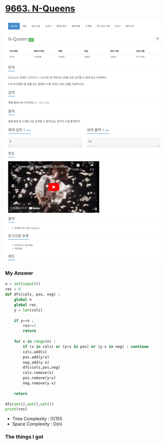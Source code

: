 # [9663. N-Queens](https://www.acmicpc.net/problem/9663)

![image](Problem.png)



### My Answer

```python
n = int(input())
res = 0
def dfs(cols, pos, neg) : 
    global n
    global res
    y = len(cols)
    
    if y==n : 
        res+=1
        return 

    for x in range(n) : 
        if (x in cols) or (y+x in pos) or (y-x in neg) : continue
        cols.add(x)
        pos.add(y+x)
        neg.add(y-x)
        dfs(cols,pos,neg)
        cols.remove(x)
        pos.remove(y+x)
        neg.remove(y-x)
        
    return

dfs(set(),set(),set())
print(res)
```

* Time Complexity : O(15!)
* Space Complexity : O(n)



### The things I got

